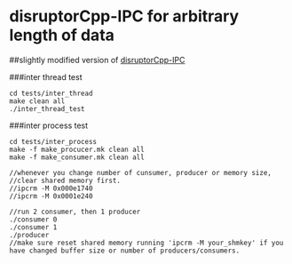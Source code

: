 # disruptorCpp-IPC for arbitrary length of data 
##slightly modified version of [disruptorCpp-IPC](https://github.com/jeremyko/disruptorCpp-IPC)

###inter thread test 

    cd tests/inter_thread 
    make clean all
    ./inter_thread_test 

###inter process test 

    cd tests/inter_process 
    make -f make_procucer.mk clean all
    make -f make_consumer.mk clean all

    //whenever you change number of cunsumer, producer or memory size, 
    //clear shared memory first.
    //ipcrm -M 0x000e1740
    //ipcrm -M 0x0001e240
    
    //run 2 consumer, then 1 producer 
    ./consumer 0 
    ./consumer 1
    ./producer
    //make sure reset shared memory running 'ipcrm -M your_shmkey' if you have changed buffer size or number of producers/consumers.
